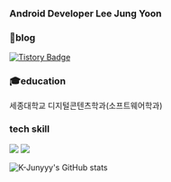 ### Android Developer Lee Jung Yoon

### 🌱blog      
[![Tistory Badge](https://img.shields.io/badge/Tech%20Blog-555263?style=flat&logoColor=white)](https://ds1mbp5720.tistory.com/)        

### 🎓education   
세종대학교 디지털콘텐츠학과(소프트웨어학과) 
        
### tech skill  
<img src="https://img.shields.io/badge/Kotlin-3776AB?style=for-the-badge&logo=Kotlin&logoColor=#7F52FF">
<img src="https://img.shields.io/badge/Android-3776AB?style=for-the-badge&logo=ANdroid&logoColor=#3DDC84">
        
        
![K-Junyyy's GitHub stats](https://github-readme-stats.vercel.app/api?username=K-Junyyy&show_icons=true&theme=dark)   
